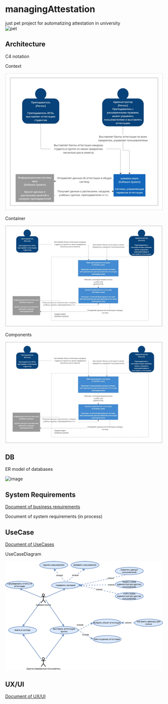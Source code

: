# managingAttestation
just pet project for automatizing attestation in university <br />
![pet](https://github.com/user-attachments/assets/a36a7fb0-b6f9-4730-9c44-989cb4b8345f)


## Architecture

C4 notation

Context

![image](https://github.com/Nathalie-mac/managingAttestation/blob/main/docs/pics%2Fcontext.jpg)

Container

![image](https://github.com/Nathalie-mac/managingAttestation/blob/main/docs/pics%2Fcontainer.jpg)

Components

![image](https://github.com/Nathalie-mac/managingAttestation/blob/main/docs/pics%2Fcontainer.jpg)


## DB

ER model of databases

![image](https://github.com/user-attachments/assets/e7d54522-9b67-48cf-a5f7-ae8b5c15bd57)

## System Requirements

[Document of business requirements](https://github.com/Nathalie-mac/managingAttestation/blob/main/docs/business.docx)

Document of system requirements (in process)

## UseCase

[Document of UseCases](https://github.com/Nathalie-mac/managingAttestation/blob/main/docs/UseCaseDiagramm.docx)

UseCaseDiagram

![image](https://github.com/Nathalie-mac/managingAttestation/blob/main/docs/schemas/UseCaseDiagramm.png)


## UX/UI

[Document of UX/UI](https://github.com/Nathalie-mac/managingAttestation/blob/main/docs/ux.docx)
